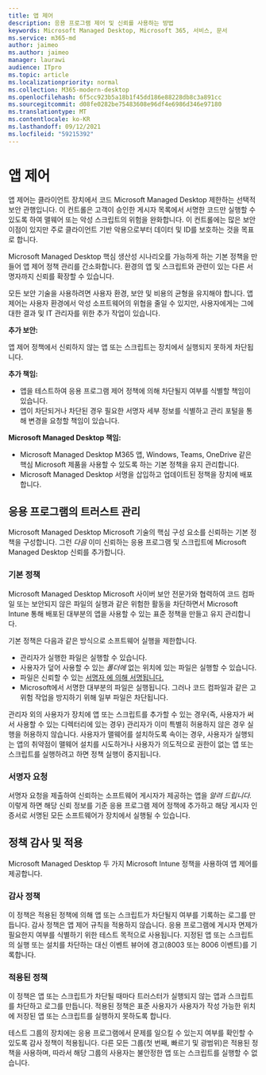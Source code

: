 ```yaml
---
title: 앱 제어
description: 응용 프로그램 제어 및 신뢰를 사용하는 방법
keywords: Microsoft Managed Desktop, Microsoft 365, 서비스, 문서
ms.service: m365-md
author: jaimeo
ms.author: jaimeo
manager: laurawi
audience: ITpro
ms.topic: article
ms.localizationpriority: normal
ms.collection: M365-modern-desktop
ms.openlocfilehash: 6f5cc923b5a18b1f45dd186e88228db8c3a891cc
ms.sourcegitcommit: d08fe0282be75483608e96df4e6986d346e97180
ms.translationtype: MT
ms.contentlocale: ko-KR
ms.lasthandoff: 09/12/2021
ms.locfileid: "59215392"
---
```

# <a name="app-control"></a>앱 제어

앱 제어는 클라이언트 장치에서 코드 Microsoft Managed Desktop 제한하는 선택적 보안 관행입니다. 이 컨트롤은 고객이 승인한 게시자 목록에서 서명한 코드만 실행할 수 있도록 하여 맬웨어 또는 악성 스크립트의 위험을 완화합니다. 이 컨트롤에는 많은 보안 이점이 있지만 주로 클라이언트 기반 악용으로부터 데이터 및 ID를 보호하는 것을 목표로 합니다.

Microsoft Managed Desktop 핵심 생산성 시나리오를 가능하게 하는 기본 정책을 만들어 앱 제어 정책 관리를 간소화합니다. 환경의 앱 및 스크립트와 관련이 있는 다른 서명자까지 신뢰를 확장할 수 있습니다. 


모든 보안 기술을 사용하려면 사용자 환경, 보안 및 비용의 균형을 유지해야 합니다. 앱 제어는 사용자 환경에서 악성 소프트웨어의 위협을 줄일 수 있지만, 사용자에게는 그에 대한 결과 및 IT 관리자를 위한 추가 작업이 있습니다.

**추가 보안:**

앱 제어 정책에서 신뢰하지 않는 앱 또는 스크립트는 장치에서 실행되지 못하게 차단됩니다.

**추가 책임:**

- 앱을 테스트하여 응용 프로그램 제어 정책에 의해 차단될지 여부를 식별할 책임이 있습니다.
- 앱이 차단되거나 차단된 경우 필요한 서명자 세부 정보를 식별하고 관리 포털을 통해 변경을 요청할 책임이 있습니다.

**Microsoft Managed Desktop 책임:**

- Microsoft Managed Desktop M365 앱, Windows, Teams, OneDrive 같은 핵심 Microsoft 제품을 사용할 수 있도록 하는 기본 정책을 유지 관리합니다.
- Microsoft Managed Desktop 서명을 삽입하고 업데이트된 정책을 장치에 배포합니다.


## <a name="managing-trust-in-applications"></a>응용 프로그램의 트러스트 관리

Microsoft Managed Desktop Microsoft 기술의 핵심 구성 요소를 신뢰하는 기본 정책을 구성합니다. 그런 *다음* 이미 신뢰하는 응용 프로그램 및 스크립트에 Microsoft Managed Desktop 신뢰를 추가합니다.

### <a name="base-policy"></a>기본 정책

Microsoft Managed Desktop Microsoft 사이버 보안 전문가와 협력하여 코드 컴파일 또는 보안되지 않은 파일의 실행과 같은 위험한 활동을 차단하면서 Microsoft Intune 통해 배포된 대부분의 앱을 사용할 수 있는 표준 정책을 만들고 유지 관리합니다.

기본 정책은 다음과 같은 방식으로 소프트웨어 실행을 제한합니다.

- 관리자가 실행한 파일은 실행할 수 있습니다.
- 사용자가 덮어 사용할 수 있는 *폴더에* 없는 위치에 있는 파일은 실행할 수 있습니다.
- 파일은 신뢰할 수 있는 [서명자 에 의해 서명됩니다.](#signer-requests)
- Microsoft에서 서명한 대부분의 파일은 실행됩니다. 그러나 코드 컴파일과 같은 고위험 작업을 방지하기 위해 일부 파일은 차단됩니다.


관리자 외의 사용자가 장치에 앱 또는 스크립트를 추가할 수 있는 경우(즉, 사용자가 써서 사용할 수 있는 디렉터리에 있는 경우) 관리자가 이미 특별히 허용하지 않은 경우 실행을 허용하지 않습니다. 사용자가 맬웨어를 설치하도록 속이는 경우, 사용자가 실행되는 앱의 취약점이 맬웨어 설치를 시도하거나 사용자가 의도적으로 권한이 없는 앱 또는 스크립트를 실행하려고 하면 정책 실행이 중지됩니다.

### <a name="signer-requests"></a>서명자 요청

서명자 요청을 제출하여 신뢰하는 소프트웨어 게시자가 제공하는 앱을 *알려 드립니다.* 이렇게 하면 해당 신뢰 정보를 기준 응용 프로그램 제어 정책에 추가하고 해당 게시자 인증서로 서명된 모든 소프트웨어가 장치에서 실행될 수 있습니다.

## <a name="audit-and-enforced-policies"></a>정책 감사 및 적용

Microsoft Managed Desktop 두 가지 Microsoft Intune 정책을 사용하여 앱 제어를 제공합니다.

### <a name="audit-policy"></a>감사 정책
이 정책은 적용된 정책에 의해 앱 또는 스크립트가 차단될지 여부를 기록하는 로그를 만듭니다. 감사 정책은 앱 제어 규칙을 적용하지 않습니다. 응용 프로그램에 게시자 면제가 필요한지 여부를 식별하기 위한 테스트 목적으로 사용됩니다. 지정된 앱 또는 스크립트의 실행 또는 설치를 차단하는 대신 이벤트 뷰어에 경고(8003 또는 8006 이벤트)를 기록합니다.

### <a name="enforced-policy"></a>적용된 정책
이 정책은 앱 또는 스크립트가 차단될 때마다 트러스터가 실행되지 않는 앱과 스크립트를 차단하고 로그를 만듭니다. 적용된 정책은 표준 사용자가 사용자가 작성 가능한 위치에 저장된 앱 또는 스크립트를 실행하지 못하도록 합니다.

테스트 그룹의 장치에는 응용 프로그램에서 문제를 일으킬 수 있는지 여부를 확인할 수 있도록 감사 정책이 적용됩니다. 다른 모든 그룹(첫 번째, 빠르기 및 광범위)은 적용된 정책을 사용하며, 따라서 해당 그룹의 사용자는 불안정한 앱 또는 스크립트를 실행할 수 없습니다.







